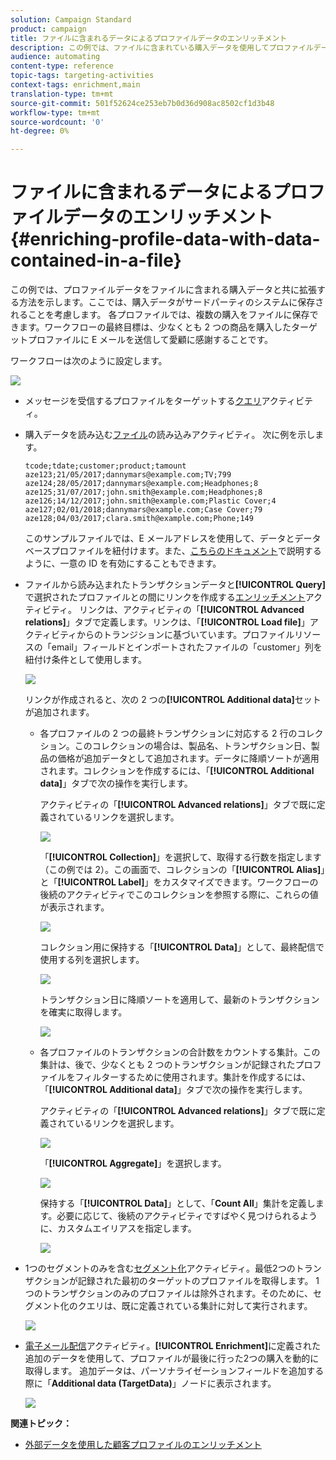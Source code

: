 ```yaml
---
solution: Campaign Standard
product: campaign
title: ファイルに含まれるデータによるプロファイルデータのエンリッチメント
description: この例では、ファイルに含まれている購入データを使用してプロファイルデータのエンリッチメントをおこなう方法を示します。
audience: automating
content-type: reference
topic-tags: targeting-activities
context-tags: enrichment,main
translation-type: tm+mt
source-git-commit: 501f52624ce253eb7b0d36d908ac8502cf1d3b48
workflow-type: tm+mt
source-wordcount: '0'
ht-degree: 0%

---
```



# ファイルに含まれるデータによるプロファイルデータのエンリッチメント {#enriching-profile-data-with-data-contained-in-a-file}

この例では、プロファイルデータをファイルに含まれる購入データと共に拡張する方法を示します。ここでは、購入データがサードパーティのシステムに保存されることを考慮します。 各プロファイルでは、複数の購入をファイルに保存できます。ワークフローの最終目標は、少なくとも 2 つの商品を購入したターゲットプロファイルに E メールを送信して愛顧に感謝することです。

ワークフローは次のように設定します。

![](assets/enrichment_example_workflow.png)

* メッセージを受信するプロファイルをターゲットする[クエリ](../../automating/using/query.md)アクティビティ。
* 購入データを読み込む[ファイル](../../automating/using/load-file.md)の読み込みアクティビティ。 次に例を示します。

   ```
   tcode;tdate;customer;product;tamount
   aze123;21/05/2017;dannymars@example.com;TV;799
   aze124;28/05/2017;dannymars@example.com;Headphones;8
   aze125;31/07/2017;john.smith@example.com;Headphones;8
   aze126;14/12/2017;john.smith@example.com;Plastic Cover;4
   aze127;02/01/2018;dannymars@example.com;Case Cover;79
   aze128;04/03/2017;clara.smith@example.com;Phone;149
   ```

   このサンプルファイルでは、E メールアドレスを使用して、データとデータベースプロファイルを紐付けます。また、[こちらのドキュメント](../../developing/using/configuring-the-resource-s-data-structure.md#generating-a-unique-id-for-profiles-and-custom-resources)で説明するように、一意の ID を有効にすることもできます。

* ファイルから読み込まれたトランザクションデータと&#x200B;**[!UICONTROL Query]**&#x200B;で選択されたプロファイルとの間にリンクを作成する[エンリッチメント](../../automating/using/enrichment.md)アクティビティ。 リンクは、アクティビティの「**[!UICONTROL Advanced relations]**」タブで定義します。リンクは、「**[!UICONTROL Load file]**」アクティビティからのトランジションに基づいています。プロファイルリソースの「email」フィールドとインポートされたファイルの「customer」列を紐付け条件として使用します。

   ![](assets/enrichment_example_workflow2.png)

   リンクが作成されると、次の 2 つの&#x200B;**[!UICONTROL Additional data]**&#x200B;セットが追加されます。

   * 各プロファイルの 2 つの最終トランザクションに対応する 2 行のコレクション。このコレクションの場合は、製品名、トランザクション日、製品の価格が追加データとして追加されます。データに降順ソートが適用されます。コレクションを作成するには、「**[!UICONTROL Additional data]**」タブで次の操作を実行します。

      アクティビティの「**[!UICONTROL Advanced relations]**」タブで既に定義されているリンクを選択します。

      ![](assets/enrichment_example_workflow3.png)

      「**[!UICONTROL Collection]**」を選択して、取得する行数を指定します（この例では 2）。この画面で、コレクションの「**[!UICONTROL Alias]**」と「**[!UICONTROL Label]**」をカスタマイズできます。ワークフローの後続のアクティビティでこのコレクションを参照する際に、これらの値が表示されます。

      ![](assets/enrichment_example_workflow4.png)

      コレクション用に保持する「**[!UICONTROL Data]**」として、最終配信で使用する列を選択します。

      ![](assets/enrichment_example_workflow6.png)

      トランザクション日に降順ソートを適用して、最新のトランザクションを確実に取得します。

      ![](assets/enrichment_example_workflow7.png)

   * 各プロファイルのトランザクションの合計数をカウントする集計。この集計は、後で、少なくとも 2 つのトランザクションが記録されたプロファイルをフィルターするために使用されます。集計を作成するには、「**[!UICONTROL Additional data]**」タブで次の操作を実行します。

      アクティビティの「**[!UICONTROL Advanced relations]**」タブで既に定義されているリンクを選択します。

      ![](assets/enrichment_example_workflow3.png)

      「**[!UICONTROL Aggregate]**」を選択します。

      ![](assets/enrichment_example_workflow8.png)

      保持する「**[!UICONTROL Data]**」として、「**Count All**」集計を定義します。必要に応じて、後続のアクティビティですばやく見つけられるように、カスタムエイリアスを指定します。

      ![](assets/enrichment_example_workflow9.png)

* 1つのセグメントのみを含む[セグメント化](../../automating/using/segmentation.md)アクティビティ。最低2つのトランザクションが記録された最初のターゲットのプロファイルを取得します。 1 つのトランザクションのみのプロファイルは除外されます。そのために、セグメント化のクエリは、既に定義されている集計に対して実行されます。

   ![](assets/enrichment_example_workflow5.png)

* [電子メール配信](../../automating/using/email-delivery.md)アクティビティ。**[!UICONTROL Enrichment]**&#x200B;に定義された追加のデータを使用して、プロファイルが最後に行った2つの購入を動的に取得します。 追加データは、パーソナライゼーションフィールドを追加する際に「**Additional data (TargetData)**」ノードに表示されます。

   ![](assets/enrichment_example_workflow10.png)

**関連トピック：**

* [外部データを使用した顧客プロファイルのエンリッチメント](https://helpx.adobe.com/jp/campaign/kb/simplify-campaign-management.html#Managedatatofuelengagingexperiences)

